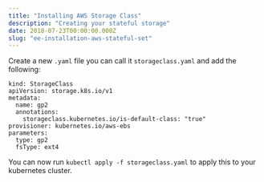 ```yaml
---
title: "Installing AWS Storage Class"
description: "Creating your stateful storage"
date: 2018-07-23T00:00:00.000Z
slug: "ee-installation-aws-stateful-set"
---
```


Create a new `.yaml` file you can call it `storageclass.yaml` and add the following:

```
kind: StorageClass
apiVersion: storage.k8s.io/v1
metadata:
  name: gp2
  annotations:
    storageclass.kubernetes.io/is-default-class: "true"
provisioner: kubernetes.io/aws-ebs
parameters:
  type: gp2
  fsType: ext4
```

You can now run `kubectl apply -f storageclass.yaml` to apply this to your kubernetes cluster.
